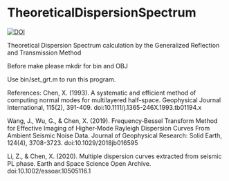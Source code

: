 # TheoreticalDispersionSpectrum
[![DOI](https://zenodo.org/badge/343056352.svg)](https://zenodo.org/badge/latestdoi/343056352)

Theoretical Dispersion Spectrum calculation by the Generalized Reflection and Transmission Method

Before make please mkdir for bin and OBJ

Use bin/set_grt.m to run this program.

References:
Chen, X. (1993). A systematic and efficient method of computing normal modes for multilayered half-space. Geophysical Journal International, 115(2), 391-409. doi:10.1111/j.1365-246X.1993.tb01194.x

Wang, J., Wu, G., & Chen, X. (2019). Frequency‐Bessel Transform Method for Effective Imaging of Higher‐Mode Rayleigh Dispersion Curves From Ambient Seismic Noise Data. Journal of Geophysical Research: Solid Earth, 124(4), 3708-3723. doi:10.1029/2018jb016595

Li, Z., & Chen, X. (2020). Multiple dispersion curves extracted from seismic PL phase. Earth and Space Science Open Archive. doi:10.1002/essoar.10505116.1
